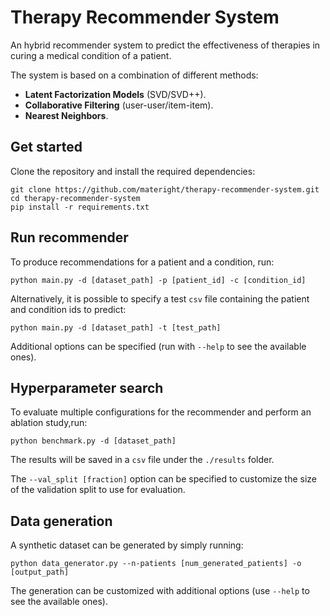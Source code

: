 # Therapy Recommender System
An hybrid recommender system to predict the effectiveness of therapies in curing a medical condition of a patient. 

The system is based on a combination of different methods:
- **Latent Factorization Models** (SVD/SVD++).
- **Collaborative Filtering** (user-user/item-item).
- **Nearest Neighbors**.

## Get started
Clone the repository and install the required dependencies:
```
git clone https://github.com/materight/therapy-recommender-system.git
cd therapy-recommender-system
pip install -r requirements.txt
```

## Run recommender
To produce recommendations for a patient and a condition, run:
```
python main.py -d [dataset_path] -p [patient_id] -c [condition_id]
```

Alternatively, it is possible to specify a test `csv` file containing the patient and condition ids to predict: 
```
python main.py -d [dataset_path] -t [test_path]
```

Additional options can be specified (run with `--help` to see the available ones).


## Hyperparameter search
To evaluate multiple configurations for the recommender and perform an ablation study,run: 
```
python benchmark.py -d [dataset_path]
```
The results will be saved in a `csv` file under the `./results` folder.

The `--val_split [fraction]` option can be specified to customize the size of the validation split to use for evaluation.


## Data generation
A synthetic dataset can be generated by simply running: 
```
python data_generator.py --n-patients [num_generated_patients] -o [output_path]
```

The generation can be customized with additional options (use `--help` to see the available ones).